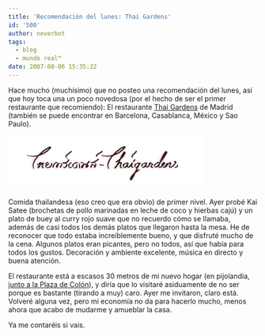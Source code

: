 ```yaml
---
title: 'Recomendación del lunes: Thai Gardens'
id: '500'
author: neverbot
tags:
  - blog
  - mundo real™
date: 2007-08-06 15:35:22
---
```


Hace mucho (muchísimo) que no posteo una recomendación del lunes, así que hoy toca una un poco novedosa (por el hecho de ser el primer restaurante que recomiendo): El restaurante [Thai Gardens](http://www.thaigardensgroup.com/) de Madrid (también se puede encontrar en Barcelona, Casablanca, México y Sao Paulo).

![Thai Gardens](./recomendacion-del-lunes-thai-gardens/thaigardens.jpg "Thai Gardens")

Comida thailandesa (eso creo que era obvio) de primer nivel. Ayer probé Kai Satee (brochetas de pollo marinadas en leche de coco y hierbas cajú) y un plato de buey al curry rojo suave que no recuerdo cómo se llamaba, además de casi todos los demás platos que llegaron hasta la mesa. He de reconocer que todo estaba increíblemente bueno, y que disfruté mucho de la cena. Algunos platos eran picantes, pero no todos, así que había para todos los gustos. Decoración y ambiente excelente, música en directo y buena atención.

El restaurante está a escasos 30 metros de mi nuevo hogar (en pijolandia, [junto a la Plaza de Colón](http://maps.google.com/maps?f=q&hl=es&geocode=&q=Calle+de+Jorge+Juan,+5,+28001,+Madrid,+Madrid,+Comunidad+de+Madrid,+Espa%C3%B1a&sll=37.0625,-95.677068&sspn=33.847644,81.5625&ie=UTF8&cd=1&ll=40.424082,-3.687458&spn=0.007939,0.019913&z=16&iwloc=addr&om=1)), y diría que lo visitaré asiduamente de no ser porque es bastante (tirando a muy) caro. Ayer me invitaron, claro está. Volveré alguna vez, pero mi economía no da para hacerlo mucho, menos ahora que acabo de mudarme y amueblar la casa.

Ya me contaréis si vais.
